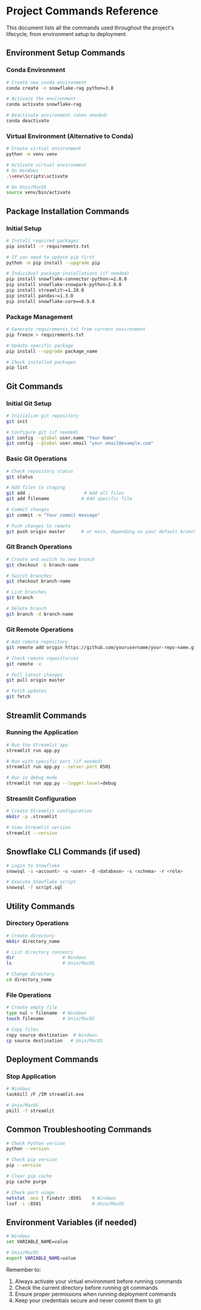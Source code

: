 # Project Commands Reference

This document lists all the commands used throughout the project's lifecycle, from environment setup to deployment.

## Environment Setup Commands

### Conda Environment
```bash
# Create new conda environment
conda create -n snowflake-rag python=3.8

# Activate the environment
conda activate snowflake-rag

# Deactivate environment (when needed)
conda deactivate
```

### Virtual Environment (Alternative to Conda)
```bash
# Create virtual environment
python -m venv venv

# Activate virtual environment
# On Windows
.\venv\Scripts\activate

# On Unix/MacOS
source venv/bin/activate
```

## Package Installation Commands

### Initial Setup
```bash
# Install required packages
pip install -r requirements.txt

# If you need to update pip first
python -m pip install --upgrade pip

# Individual package installations (if needed)
pip install snowflake-connector-python>=2.8.0
pip install snowflake-snowpark-python<2.0.0
pip install streamlit>=1.28.0
pip install pandas>=1.3.0
pip install snowflake-core==0.9.0
```

### Package Management
```bash
# Generate requirements.txt from current environment
pip freeze > requirements.txt

# Update specific package
pip install --upgrade package_name

# Check installed packages
pip list
```

## Git Commands

### Initial Git Setup
```bash
# Initialize git repository
git init

# Configure git (if needed)
git config --global user.name "Your Name"
git config --global user.email "your.email@example.com"
```

### Basic Git Operations
```bash
# Check repository status
git status

# Add files to staging
git add .                    # Add all files
git add filename            # Add specific file

# Commit changes
git commit -m "Your commit message"

# Push changes to remote
git push origin master      # or main, depending on your default branch
```

### Git Branch Operations
```bash
# Create and switch to new branch
git checkout -b branch-name

# Switch branches
git checkout branch-name

# List branches
git branch

# Delete branch
git branch -d branch-name
```

### Git Remote Operations
```bash
# Add remote repository
git remote add origin https://github.com/yourusername/your-repo-name.git

# Check remote repositories
git remote -v

# Pull latest changes
git pull origin master

# Fetch updates
git fetch
```

## Streamlit Commands

### Running the Application
```bash
# Run the Streamlit app
streamlit run app.py

# Run with specific port (if needed)
streamlit run app.py --server.port 8501

# Run in debug mode
streamlit run app.py --logger.level=debug
```

### Streamlit Configuration
```bash
# Create Streamlit configuration
mkdir -p .streamlit

# View Streamlit version
streamlit --version
```

## Snowflake CLI Commands (if used)

```bash
# Login to Snowflake
snowsql -a <account> -u <user> -d <database> -s <schema> -r <role>

# Execute Snowflake script
snowsql -f script.sql
```

## Utility Commands

### Directory Operations
```bash
# Create directory
mkdir directory_name

# List directory contents
dir                  # Windows
ls                   # Unix/MacOS

# Change directory
cd directory_name
```

### File Operations
```bash
# Create empty file
type nul > filename  # Windows
touch filename       # Unix/MacOS

# Copy files
copy source destination  # Windows
cp source destination   # Unix/MacOS
```

## Deployment Commands

### Stop Application
```bash
# Windows
taskkill /F /IM streamlit.exe

# Unix/MacOS
pkill -f streamlit
```

## Common Troubleshooting Commands

```bash
# Check Python version
python --version

# Check pip version
pip --version

# Clear pip cache
pip cache purge

# Check port usage
netstat -ano | findstr :8501    # Windows
lsof -i :8501                   # Unix/MacOS
```

## Environment Variables (if needed)
```bash
# Windows
set VARIABLE_NAME=value

# Unix/MacOS
export VARIABLE_NAME=value
```

Remember to:
1. Always activate your virtual environment before running commands
2. Check the current directory before running git commands
3. Ensure proper permissions when running deployment commands
4. Keep your credentials secure and never commit them to git
